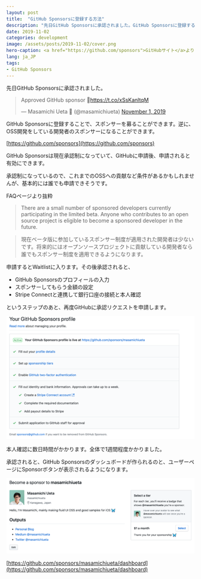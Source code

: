 ```yaml
---
layout: post
title:  "GitHub Sponsorsに登録する方法"
description: "先日GitHub Sponsorsに承認されました。GitHub Sponsorsに登録することで、スポンサーを募ることができます。逆に、OSS開発をしている開発者のスポンサーになることができます。"
date: 2019-11-02
categories: development
image: /assets/posts/2019-11-02/cover.png
hero-caption: <a href="https://github.com/sponsors">GitHubサイト</a>よりスクリーンショット
lang: ja_JP
tags:
- GitHub Sponsors
---
```


先日GitHub Sponsorsに承認されました。

<blockquote class="twitter-tweet"><p lang="en" dir="ltr">Approved GitHub sponsor 🦋<a href="https://t.co/xSsKanltqM">https://t.co/xSsKanltqM</a></p>&mdash; Masamichi Ueta 🐬 (@masamichiueta) <a href="https://twitter.com/masamichiueta/status/1190139038830718976?ref_src=twsrc%5Etfw">November 1, 2019</a></blockquote> <script async src="https://platform.twitter.com/widgets.js" charset="utf-8"></script>

GitHub Sponsorsに登録することで、スポンサーを募ることができます。逆に、OSS開発をしている開発者のスポンサーになることができます。

[https://github.com/sponsors](https://github.com/sponsors)

GitHub Sponsorsは現在承認制になっていて、GitHubに申請後、申請されると有効にできます。

承認制になっているので、これまでのOSSへの貢献など条件があるかもしれませんが、基本的には誰でも申請できそうです。

FAQページより抜粋

>There are a small number of sponsored developers currently participating in the limited beta. Anyone who contributes to an open source project is eligible to become a sponsored developer in the future.

>現在ベータ版に参加しているスポンサー制度が適用された開発者は少ないです。将来的にはオープンソースプロジェクトに貢献している開発者なら誰でもスポンサー制度を適用できるようになります。

申請するとWaitlistに入ります。その後承認されると、

- GitHub Sponsorsのプロフィールの入力
- スポンサーしてもらう金額の設定
- Stripe Connectと連携して銀行口座の接続と本人確認

というステップのあと、再度GitHubに承認リクエストを申請します。

![ダッシュボード](/assets/posts/2019-11-02/dashboard.png "ダッシュボード")

本人確認に数日時間がかかります。全体で1週間程度かかりました。

承認されると、GitHub Sponsorsのダッシュボードが作られるのと、ユーザーページにSponsorボタンが表示されるようになります。

![プロフィール](/assets/posts/2019-11-02/profile.png "プロフィール")

[https://github.com/sponsors/masamichiueta/dashboard](https://github.com/sponsors/masamichiueta/dashboard)
